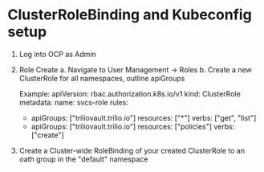# ClusterRoleBinding and Kubeconfig setup 

1. Log into OCP as Admin
2. Role Create
  a. Navigate to User Management -> Roles
  b. Create a new ClusterRole for all namespaces, outline apiGroups
  
     Example:
        apiVersion: rbac.authorization.k8s.io/v1
    kind: ClusterRole
     metadata:
       name: svcs-role
    rules:
     - apiGroups: ["triliovault.trilio.io"]
       resources: ["*"]
      verbs: ["get", "list"]
     - apiGroups: ["triliovault.trilio.io"]
       resources: ["policies"]
      verbs: ["create"]
      
3. Create a Cluster-wide RoleBinding of your created ClusterRole to an oath group in the "default" namespace 
  
